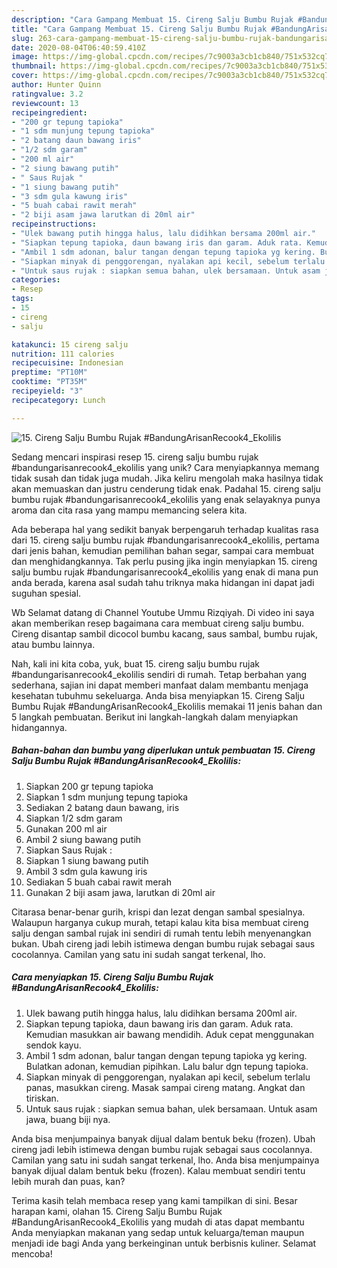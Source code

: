 ```yaml
---
description: "Cara Gampang Membuat 15. Cireng Salju Bumbu Rujak #BandungArisanRecook4_Ekolilis Anti Gagal"
title: "Cara Gampang Membuat 15. Cireng Salju Bumbu Rujak #BandungArisanRecook4_Ekolilis Anti Gagal"
slug: 263-cara-gampang-membuat-15-cireng-salju-bumbu-rujak-bandungarisanrecook4-ekolilis-anti-gagal
date: 2020-08-04T06:40:59.410Z
image: https://img-global.cpcdn.com/recipes/7c9003a3cb1cb840/751x532cq70/15-cireng-salju-bumbu-rujak-bandungarisanrecook4_ekolilis-foto-resep-utama.jpg
thumbnail: https://img-global.cpcdn.com/recipes/7c9003a3cb1cb840/751x532cq70/15-cireng-salju-bumbu-rujak-bandungarisanrecook4_ekolilis-foto-resep-utama.jpg
cover: https://img-global.cpcdn.com/recipes/7c9003a3cb1cb840/751x532cq70/15-cireng-salju-bumbu-rujak-bandungarisanrecook4_ekolilis-foto-resep-utama.jpg
author: Hunter Quinn
ratingvalue: 3.2
reviewcount: 13
recipeingredient:
- "200 gr tepung tapioka"
- "1 sdm munjung tepung tapioka"
- "2 batang daun bawang iris"
- "1/2 sdm garam"
- "200 ml air"
- "2 siung bawang putih"
- " Saus Rujak "
- "1 siung bawang putih"
- "3 sdm gula kawung iris"
- "5 buah cabai rawit merah"
- "2 biji asam jawa larutkan di 20ml air"
recipeinstructions:
- "Ulek bawang putih hingga halus, lalu didihkan bersama 200ml air."
- "Siapkan tepung tapioka, daun bawang iris dan garam. Aduk rata. Kemudian masukkan air bawang mendidih. Aduk cepat menggunakan sendok kayu."
- "Ambil 1 sdm adonan, balur tangan dengan tepung tapioka yg kering. Bulatkan adonan, kemudian pipihkan. Lalu balur dgn tepung tapioka."
- "Siapkan minyak di penggorengan, nyalakan api kecil, sebelum terlalu panas, masukkan cireng. Masak sampai cireng matang. Angkat dan tiriskan."
- "Untuk saus rujak : siapkan semua bahan, ulek bersamaan. Untuk asam jawa, buang biji nya."
categories:
- Resep
tags:
- 15
- cireng
- salju

katakunci: 15 cireng salju 
nutrition: 111 calories
recipecuisine: Indonesian
preptime: "PT10M"
cooktime: "PT35M"
recipeyield: "3"
recipecategory: Lunch

---
```



![15. Cireng Salju Bumbu Rujak #BandungArisanRecook4_Ekolilis](https://img-global.cpcdn.com/recipes/7c9003a3cb1cb840/751x532cq70/15-cireng-salju-bumbu-rujak-bandungarisanrecook4_ekolilis-foto-resep-utama.jpg)

Sedang mencari inspirasi resep 15. cireng salju bumbu rujak #bandungarisanrecook4_ekolilis yang unik? Cara menyiapkannya memang tidak susah dan tidak juga mudah. Jika keliru mengolah maka hasilnya tidak akan memuaskan dan justru cenderung tidak enak. Padahal 15. cireng salju bumbu rujak #bandungarisanrecook4_ekolilis yang enak selayaknya punya aroma dan cita rasa yang mampu memancing selera kita.

Ada beberapa hal yang sedikit banyak berpengaruh terhadap kualitas rasa dari 15. cireng salju bumbu rujak #bandungarisanrecook4_ekolilis, pertama dari jenis bahan, kemudian pemilihan bahan segar, sampai cara membuat dan menghidangkannya. Tak perlu pusing jika ingin menyiapkan 15. cireng salju bumbu rujak #bandungarisanrecook4_ekolilis yang enak di mana pun anda berada, karena asal sudah tahu triknya maka hidangan ini dapat jadi suguhan spesial.

Wb Selamat datang di Channel Youtube Ummu Rizqiyah. Di video ini saya akan memberikan resep bagaimana cara membuat cireng salju bumbu. Cireng disantap sambil dicocol bumbu kacang, saus sambal, bumbu rujak, atau bumbu lainnya.


Nah, kali ini kita coba, yuk, buat 15. cireng salju bumbu rujak #bandungarisanrecook4_ekolilis sendiri di rumah. Tetap berbahan yang sederhana, sajian ini dapat memberi manfaat dalam membantu menjaga kesehatan tubuhmu sekeluarga. Anda bisa menyiapkan 15. Cireng Salju Bumbu Rujak #BandungArisanRecook4_Ekolilis memakai 11 jenis bahan dan 5 langkah pembuatan. Berikut ini langkah-langkah dalam menyiapkan hidangannya.

<!--inarticleads1-->

##### Bahan-bahan dan bumbu yang diperlukan untuk pembuatan 15. Cireng Salju Bumbu Rujak #BandungArisanRecook4_Ekolilis:

1. Siapkan 200 gr tepung tapioka
1. Siapkan 1 sdm munjung tepung tapioka
1. Sediakan 2 batang daun bawang, iris
1. Siapkan 1/2 sdm garam
1. Gunakan 200 ml air
1. Ambil 2 siung bawang putih
1. Siapkan  Saus Rujak :
1. Siapkan 1 siung bawang putih
1. Ambil 3 sdm gula kawung iris
1. Sediakan 5 buah cabai rawit merah
1. Gunakan 2 biji asam jawa, larutkan di 20ml air


Citarasa benar-benar gurih, krispi dan lezat dengan sambal spesialnya. Walaupun harganya cukup murah, tetapi kalau kita bisa membuat cireng salju dengan sambal rujak ini sendiri di rumah tentu lebih menyenangkan bukan. Ubah cireng jadi lebih istimewa dengan bumbu rujak sebagai saus cocolannya. Camilan yang satu ini sudah sangat terkenal, lho. 

<!--inarticleads2-->

##### Cara menyiapkan 15. Cireng Salju Bumbu Rujak #BandungArisanRecook4_Ekolilis:

1. Ulek bawang putih hingga halus, lalu didihkan bersama 200ml air.
1. Siapkan tepung tapioka, daun bawang iris dan garam. Aduk rata. Kemudian masukkan air bawang mendidih. Aduk cepat menggunakan sendok kayu.
1. Ambil 1 sdm adonan, balur tangan dengan tepung tapioka yg kering. Bulatkan adonan, kemudian pipihkan. Lalu balur dgn tepung tapioka.
1. Siapkan minyak di penggorengan, nyalakan api kecil, sebelum terlalu panas, masukkan cireng. Masak sampai cireng matang. Angkat dan tiriskan.
1. Untuk saus rujak : siapkan semua bahan, ulek bersamaan. Untuk asam jawa, buang biji nya.


Anda bisa menjumpainya banyak dijual dalam bentuk beku (frozen). Ubah cireng jadi lebih istimewa dengan bumbu rujak sebagai saus cocolannya. Camilan yang satu ini sudah sangat terkenal, lho. Anda bisa menjumpainya banyak dijual dalam bentuk beku (frozen). Kalau membuat sendiri tentu lebih murah dan puas, kan? 

Terima kasih telah membaca resep yang kami tampilkan di sini. Besar harapan kami, olahan 15. Cireng Salju Bumbu Rujak #BandungArisanRecook4_Ekolilis yang mudah di atas dapat membantu Anda menyiapkan makanan yang sedap untuk keluarga/teman maupun menjadi ide bagi Anda yang berkeinginan untuk berbisnis kuliner. Selamat mencoba!
